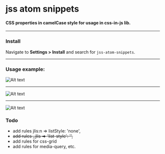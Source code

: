 # jss atom snippets

#### CSS properties in camelCase style for usage in css-in-js lib.

___

### Install

Navigate to __Settings > Install__  and search for `jss-atom-snippets`.

___

### Usage example:

![Alt text](https://monosnap.com/file/iHbDUHkyBODrXJujJpWqWW5jylkIjg.png)

___

![Alt text](https://monosnap.com/file/1pazPTK6rYThG7XBHL4BL5qzcsAOL1.png)

___

![Alt text](https://monosnap.com/file/k4mU8r4fPESt2klRzYxNJC1pD2EIix.png)


### Todo

+ add rules jlis:n => listStyle: 'none',
+ ~~add rules _jlis => 'list-style': '',~~
+ add rules for css-grid
+ add rules for media-query, etc.
